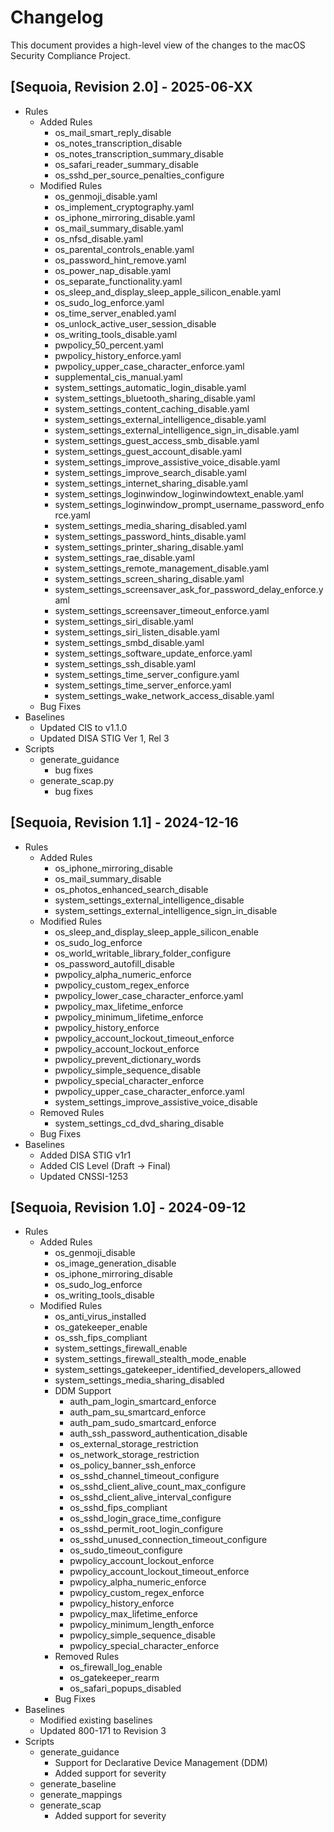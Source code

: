 # Changelog

This document provides a high-level view of the changes to the macOS Security Compliance Project.

## [Sequoia, Revision 2.0] - 2025-06-XX
* Rules
  * Added Rules
    * os_mail_smart_reply_disable
    * os_notes_transcription_disable
    * os_notes_transcription_summary_disable
    * os_safari_reader_summary_disable
    * os_sshd_per_source_penalties_configure
  * Modified Rules
    * os_genmoji_disable.yaml
    * os_implement_cryptography.yaml
    * os_iphone_mirroring_disable.yaml
    * os_mail_summary_disable.yaml
    * os_nfsd_disable.yaml
    * os_parental_controls_enable.yaml
    * os_password_hint_remove.yaml
    * os_power_nap_disable.yaml
    * os_separate_functionality.yaml
    * os_sleep_and_display_sleep_apple_silicon_enable.yaml
    * os_sudo_log_enforce.yaml
    * os_time_server_enabled.yaml
    * os_unlock_active_user_session_disable
    * os_writing_tools_disable.yaml
    * pwpolicy_50_percent.yaml
    * pwpolicy_history_enforce.yaml
    * pwpolicy_upper_case_character_enforce.yaml
    * supplemental_cis_manual.yaml
    * system_settings_automatic_login_disable.yaml
    * system_settings_bluetooth_sharing_disable.yaml
    * system_settings_content_caching_disable.yaml
    * system_settings_external_intelligence_disable.yaml
    * system_settings_external_intelligence_sign_in_disable.yaml
    * system_settings_guest_access_smb_disable.yaml
    * system_settings_guest_account_disable.yaml
    * system_settings_improve_assistive_voice_disable.yaml
    * system_settings_improve_search_disable.yaml
    * system_settings_internet_sharing_disable.yaml
    * system_settings_loginwindow_loginwindowtext_enable.yaml
    * system_settings_loginwindow_prompt_username_password_enforce.yaml
    * system_settings_media_sharing_disabled.yaml
    * system_settings_password_hints_disable.yaml
    * system_settings_printer_sharing_disable.yaml
    * system_settings_rae_disable.yaml
    * system_settings_remote_management_disable.yaml
    * system_settings_screen_sharing_disable.yaml
    * system_settings_screensaver_ask_for_password_delay_enforce.yaml
    * system_settings_screensaver_timeout_enforce.yaml
    * system_settings_siri_disable.yaml
    * system_settings_siri_listen_disable.yaml
    * system_settings_smbd_disable.yaml
    * system_settings_software_update_enforce.yaml
    * system_settings_ssh_disable.yaml
    * system_settings_time_server_configure.yaml
    * system_settings_time_server_enforce.yaml
    * system_settings_wake_network_access_disable.yaml
  * Bug Fixes
* Baselines
    * Updated CIS to v1.1.0
    * Updated DISA STIG Ver 1, Rel 3
* Scripts
  * generate_guidance
    * bug fixes
  * generate_scap.py
    * bug fixes

## [Sequoia, Revision 1.1] - 2024-12-16

* Rules
  * Added Rules
    * os_iphone_mirroring_disable
    * os_mail_summary_disable
    * os_photos_enhanced_search_disable
    * system_settings_external_intelligence_disable
    * system_settings_external_intelligence_sign_in_disable
  * Modified Rules
    * os_sleep_and_display_sleep_apple_silicon_enable
    * os_sudo_log_enforce
    * os_world_writable_library_folder_configure
    * os_password_autofill_disable
    * pwpolicy_alpha_numeric_enforce
    * pwpolicy_custom_regex_enforce
    * pwpolicy_lower_case_character_enforce.yaml
    * pwpolicy_max_lifetime_enforce
    * pwpolicy_minimum_lifetime_enforce
    * pwpolicy_history_enforce
    * pwpolicy_account_lockout_timeout_enforce
    * pwpolicy_account_lockout_enforce
    * pwpolicy_prevent_dictionary_words
    * pwpolicy_simple_sequence_disable
    * pwpolicy_special_character_enforce
    * pwpolicy_upper_case_character_enforce.yaml
    * system_settings_improve_assistive_voice_disable
  * Removed Rules
    * system_settings_cd_dvd_sharing_disable
  * Bug Fixes
* Baselines
  * Added DISA STIG v1r1
  * Added CIS Level (Draft -> Final)
  * Updated CNSSI-1253

## [Sequoia, Revision 1.0] - 2024-09-12

* Rules
  * Added Rules
    * os_genmoji_disable
    * os_image_generation_disable
    * os_iphone_mirroring_disable
    * os_sudo_log_enforce
    * os_writing_tools_disable
  * Modified Rules
    * os_anti_virus_installed
    * os_gatekeeper_enable
    * os_ssh_fips_compliant
    * system_settings_firewall_enable
    * system_settings_firewall_stealth_mode_enable
    * system_settings_gatekeeper_identified_developers_allowed
    * system_settings_media_sharing_disabled
    * DDM Support
      * auth_pam_login_smartcard_enforce
      * auth_pam_su_smartcard_enforce
      * auth_pam_sudo_smartcard_enforce
      * auth_ssh_password_authentication_disable
      * os_external_storage_restriction
      * os_network_storage_restriction
      * os_policy_banner_ssh_enforce
      * os_sshd_channel_timeout_configure
      * os_sshd_client_alive_count_max_configure
      * os_sshd_client_alive_interval_configure
      * os_sshd_fips_compliant
      * os_sshd_login_grace_time_configure
      * os_sshd_permit_root_login_configure
      * os_sshd_unused_connection_timeout_configure
      * os_sudo_timeout_configure
      * pwpolicy_account_lockout_enforce
      * pwpolicy_account_lockout_timeout_enforce
      * pwpolicy_alpha_numeric_enforce
      * pwpolicy_custom_regex_enforce
      * pwpolicy_history_enforce
      * pwpolicy_max_lifetime_enforce
      * pwpolicy_minimum_length_enforce
      * pwpolicy_simple_sequence_disable
      * pwpolicy_special_character_enforce
    * Removed Rules
      * os_firewall_log_enable
      * os_gatekeeper_rearm
      * os_safari_popups_disabled
    * Bug Fixes
* Baselines
  * Modified existing baselines
  * Updated 800-171 to Revision 3
* Scripts
  * generate_guidance
    * Support for Declarative Device Management (DDM)
    * Added support for severity
  * generate_baseline
  * generate_mappings
  * generate_scap
    * Added support for severity
